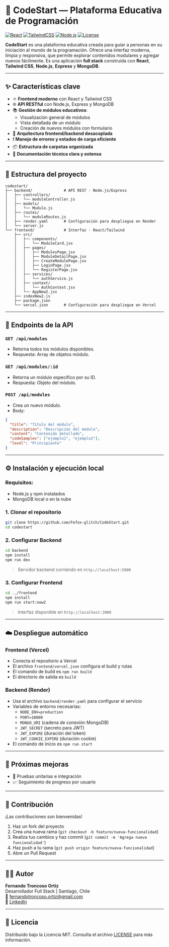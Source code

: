 # 🚀 CodeStart — Plataforma Educativa de Programación

[![React](https://img.shields.io/badge/frontend-react-blue?logo=react)](https://react.dev)
[![TailwindCSS](https://img.shields.io/badge/styling-tailwindcss-38bdf8?logo=tailwindcss)](https://tailwindcss.com)
[![Node.js](https://img.shields.io/badge/backend-node.js-339933?logo=node.js)](https://nodejs.org)
[![License](https://img.shields.io/badge/license-MIT-green)](LICENSE)

**CodeStart** es una plataforma educativa creada para guiar a personas en su iniciación al mundo de la programación. Ofrece una interfaz moderna, limpia y responsiva, que permite explorar contenidos modulares y agregar nuevos fácilmente. Es una aplicación **full stack** construida con **React**, **Tailwind CSS**, **Node.js**, **Express** y **MongoDB**.

---

## ✨ Características clave

- ⚛️ **Frontend moderno** con React y Tailwind CSS
- 🌐 **API RESTful** con Node.js, Express y MongoDB
- 📚 **Gestión de módulos educativos**:
  - Visualización general de módulos
  - Vista detallada de un módulo
  - Creación de nuevos módulos con formulario
- 🔁 **Arquitectura frontend/backend desacoplada**
- ❗ **Manejo de errores y estados de carga eficiente**
- 📦 **Estructura de carpetas organizada**
- 📄 **Documentación técnica clara y extensa**

---

## 📁 Estructura del proyecto

```
codestart/
├── backend/              # API REST - Node.js/Express
│   ├── controllers/
│   │   └── moduleController.js
│   ├── models/
│   │   └── Module.js
│   ├── routes/
│   │   └── moduleRoutes.js
│   ├── render.yaml       # Configuración para despliegue en Render
│   └── server.js
└── frontend/             # Interfaz - React/Tailwind
    ├── src/
    │   ├── components/
    │   │   └── ModuleCard.jsx
    │   ├── pages/
    │   │   ├── ModulesPage.jsx
    │   │   ├── ModuleDetailPage.jsx
    │   │   ├── CreateModulePage.jsx
    │   │   ├── LoginPage.jsx
    │   │   └── RegisterPage.jsx
    │   ├── services/
    │   │   └── authService.js
    │   ├── context/
    │   │   └── AuthContext.jsx
    │   └── AppNew2.jsx
    ├── indexNew2.js
    ├── package.json
    └── vercel.json       # Configuración para despliegue en Vercel
```

---

## 🔌 Endpoints de la API

### `GET /api/modules`
- Retorna todos los módulos disponibles.
- Respuesta: Array de objetos módulo.

### `GET /api/modules/:id`
- Retorna un módulo específico por su ID.
- Respuesta: Objeto del módulo.

### `POST /api/modules`
- Crea un nuevo módulo.
- Body:
```json
{
  "title": "Título del módulo",
  "description": "Descripción del módulo",
  "content": "Contenido detallado",
  "codeSamples": ["ejemplo1", "ejemplo2"],
  "level": "Principiante"
}
```

---

## ⚙️ Instalación y ejecución local

### Requisitos:
- Node.js y npm instalados
- MongoDB local o en la nube

### 1. Clonar el repositorio

```bash
git clone https://github.com/Fefox-glitch/CodeStart.git
cd codestart
```

### 2. Configurar Backend

```bash
cd backend
npm install
npm run dev
```

> Servidor backend corriendo en `http://localhost:5000`

### 3. Configurar Frontend

```bash
cd ../frontend
npm install
npm run start:new2
```

> Interfaz disponible en `http://localhost:3000`

---

## ☁️ Despliegue automático

### Frontend (Vercel)

- Conecta el repositorio a Vercel
- El archivo `frontend/vercel.json` configura el build y rutas
- El comando de build es `npm run build`
- El directorio de salida es `build`

### Backend (Render)

- Usa el archivo `backend/render.yaml` para configurar el servicio
- Variables de entorno necesarias:
  - `NODE_ENV=production`
  - `PORT=10000`
  - `MONGO_URI` (cadena de conexión MongoDB)
  - `JWT_SECRET` (secreto para JWT)
  - `JWT_EXPIRE` (duración del token)
  - `JWT_COOKIE_EXPIRE` (duración cookie)
- El comando de inicio es `npm run start`

---

## 🧪 Próximas mejoras

- 🧪 Pruebas unitarias e integración
- 📈 Seguimiento de progreso por usuario

---

## 🤝 Contribución

¡Las contribuciones son bienvenidas!

1. Haz un fork del proyecto
2. Crea una nueva rama (`git checkout -b feature/nueva-funcionalidad`)
3. Realiza tus cambios y haz commit (`git commit -m 'Agrega nueva funcionalidad'`)
4. Haz push a tu rama (`git push origin feature/nueva-funcionalidad`)
5. Abre un Pull Request

---

## 👨‍💻 Autor

**Fernando Troncoso Ortiz**  
Desarrollador Full Stack | Santiago, Chile  
📧 [fernandotroncoso.ortiz@gmail.com](mailto:fernandotroncoso.ortiz@gmail.com)  
🔗 [LinkedIn](https://www.linkedin.com/in/fernando-troncoso-ortiz)

---

## 📄 Licencia

Distribuido bajo la Licencia MIT. Consulta el archivo [LICENSE](LICENSE) para más información.
